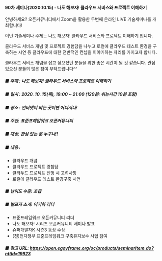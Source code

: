 #### 90차 세미나(2020.10.15) - 나도 해보자! 클라우드 서비스와 프로젝트 이해하기
안녕하세요?
오픈커뮤니티에서 Zoom을 활용한 두번째 온라인 LIVE 기술세미나를 개최합니다!

이번 기술세미나 주제는 
나도 해보자! 클라우드 서비스와 프로젝트 이해하기 입니다.  

클라우드 서비스 개념 및 프로젝트 경험담을 나누고 로컬에 클라우드 테스트 환경을 
구축하는 시연 등 클라우드에 대한 전반적인 컨셉을 이야기하는 자리를 가지고자 합니다.

클라우드 서비스 개념을 잡고 싶으셨던 분들을 위한  좋은 시간이 될 것 같습니다. 
관심 있으신 분들의 많은 참여 부탁드립니다^^

##### ■ 주제 : 나도 해보자! 클라우드 서비스와 프로젝트 이해하기
##### ■ 일시 : 2020. 10. 15(목), 19:00 ~ 21:00 (120분: 쉬는시간 10분 포함)
##### ■ 장소 : 인터넷이 되는 곳이면 어디서나!
##### ■ 주관: 표준프레임워크 오픈커뮤니티
##### ■ 대상: 관심 있는 분 누구나!!
##### ■ 내용 : 
- 클라우드 개념
- 클라우드 프로젝트 경험담
- 클라두드 프로젝트 진행 시 고려사항
- 로컬에 클라우드 테스트 환경구축 시연
##### ■ 난이도 수준: 초급
##### ■ 발표자 소개: 이기하 리더
- 표준프레임워크 오픈커뮤니티 리더
- 나도 해보자! 시리즈  오픈커뮤니티 세미나  발표
- 슈퍼개발자K 시즌3 동상 수상
- (전)전자정부 표준프레임워크 구축유지보수 사업 참여

##### ■ 참고 URL: https://open.egovframe.org/oc/products/seminarItem.do?nttId=19923